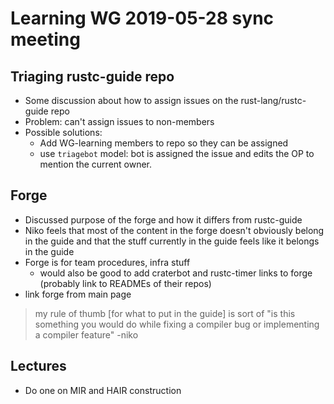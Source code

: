 # Learning WG 2019-05-28 sync meeting

## Triaging rustc-guide repo

- Some discussion about how to assign issues on the rust-lang/rustc-guide repo
- Problem: can't assign issues to non-members
- Possible solutions:
    - Add WG-learning members to repo so they can be assigned
    - use `triagebot` model: bot is assigned the issue and edits the OP to mention the current owner.

## Forge

- Discussed purpose of the forge and how it differs from rustc-guide
- Niko feels that most of the content in the forge doesn't obviously belong in the guide and that the stuff currently in the guide feels like it belongs in the guide
- Forge is for team procedures, infra stuff
    - would also be good to add craterbot and rustc-timer links to forge (probably link to READMEs of their repos)
- link forge from main page

> my rule of thumb [for what to put in the guide] is sort of "is this something you would do while fixing a compiler bug or implementing a compiler feature" -niko

## Lectures

- Do one on MIR and HAIR construction
